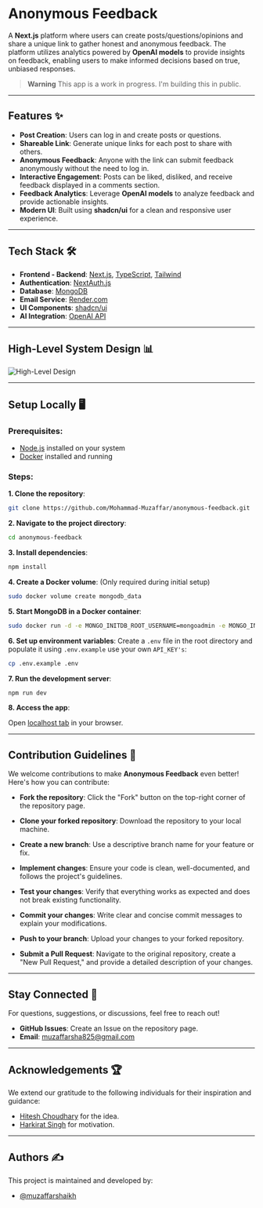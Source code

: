 # Anonymous Feedback

A **Next.js** platform where users can create posts/questions/opinions and share a unique link to gather honest and anonymous feedback. The platform utilizes analytics powered by **OpenAI models** to provide insights on feedback, enabling users to make informed decisions based on true, unbiased responses.  

> **Warning**
> This app is a work in progress. I'm building this in public. 
---

## Features ✨  
- **Post Creation**: Users can log in and create posts or questions.  
- **Shareable Link**: Generate unique links for each post to share with others.  
- **Anonymous Feedback**: Anyone with the link can submit feedback anonymously without the need to log in.  
- **Interactive Engagement**: Posts can be liked, disliked, and receive feedback displayed in a comments section.  
- **Feedback Analytics**: Leverage **OpenAI models** to analyze feedback and provide actionable insights.  
- **Modern UI**: Built using **shadcn/ui** for a clean and responsive user experience.  

---

## Tech Stack 🛠️  
- **Frontend - Backend**: [Next.js](https://nextjs.org/), [TypeScript](https://www.typescriptlang.org/), [Tailwind](https://tailwindcss.com/)   
- **Authentication**: [NextAuth.js](https://next-auth.js.org/)  
- **Database**: [MongoDB](https://www.mongodb.com/)  
- **Email Service**: [Render.com](https://render.com/)  
- **UI Components**: [shadcn/ui](https://shadcn.dev/)  
- **AI Integration**: [OpenAI API](https://openai.com/api/)  

---

## High-Level System Design 📊  
![High-Level Design](https://github.com/user-attachments/assets/af8d5c63-e1b7-497e-b00f-c1d67245a68e)

---

## Setup Locally 🖥️  

### Prerequisites:  
- [Node.js](https://nodejs.org/) installed on your system  
- [Docker](https://www.docker.com/) installed and running  

### Steps:  
**1. Clone the repository**:  
   ```bash  
   git clone https://github.com/Mohammad-Muzaffar/anonymous-feedback.git  
   ```
**2. Navigate to the project directory**:
   ```bash  
   cd anonymous-feedback  
   ```
**3. Install dependencies**:
   ```bash  
   npm install  
   ```
**4. Create a Docker volume**: (Only required during initial setup)
   ```bash  
   sudo docker volume create mongodb_data  
   ```
**5. Start MongoDB in a Docker container**:
   ```bash  
   sudo docker run -d -e MONGO_INITDB_ROOT_USERNAME=mongoadmin -e MONGO_INITDB_ROOT_PASSWORD=mongopasswd -v mongodb_data:/data/db -p 27017:27017 mongo  
   ```
**6. Set up environment variables**: 
Create a `.env` file in the root directory and populate it using `.env.example` use your own `API_KEY's`:
   ```bash  
   cp .env.example .env  
   ```
**7. Run the development server**:
   ```bash  
   npm run dev  
   ```
**8. Access the app**:

Open [localhost tab](http://localhost:3000) in your browser.

---

## Contribution Guidelines 🤝  
We welcome contributions to make **Anonymous Feedback** even better! Here's how you can contribute:  

- **Fork the repository**: Click the "Fork" button on the top-right corner of the repository page.  

- **Clone your forked repository**: Download the repository to your local machine.  

- **Create a new branch**: Use a descriptive branch name for your feature or fix.  

- **Implement changes**: Ensure your code is clean, well-documented, and follows the project's guidelines.  

- **Test your changes**: Verify that everything works as expected and does not break existing functionality.  

- **Commit your changes**: Write clear and concise commit messages to explain your modifications.  

- **Push to your branch**: Upload your changes to your forked repository.  

- **Submit a Pull Request**: Navigate to the original repository, create a "New Pull Request," and provide a detailed description of your changes.  

---

## Stay Connected 💬  
For questions, suggestions, or discussions, feel free to reach out!  
- **GitHub Issues**: Create an Issue on the repository page.  
- **Email**: muzaffarsha825@gmail.com  

---

## Acknowledgements 🏆  
We extend our gratitude to the following individuals for their inspiration and guidance:  
- [Hitesh Choudhary](https://github.com/hiteshchoudhary)  for the idea.
- [Harkirat Singh](https://github.com/hkirat) for motivation.  

---

## Authors ✍️  
This project is maintained and developed by:  
- [@muzaffarshaikh](https://github.com/Mohammad-Muzaffar)  
